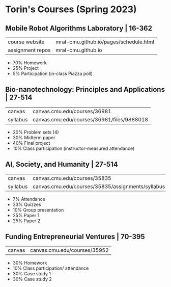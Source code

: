 # Torin's Courses (Spring 2023)

##  Mobile Robot Algorithms Laboratory | 16-362
|  |  |
|--|--|
| course website | mral-cmu.github.io/pages/schedule.html |
| assignment repos | mral-cmu.github.io |
- 70% Homework
-   25% Project
-   5% Participation (in-class Piazza poll)

##  Bio-nanotechnology: Principles and Applications | 27-514
|  |  |
|--|--|
| canvas | canvas.cmu.edu/courses/36981 |
| syllabus | canvas.cmu.edu/courses/36981/files/9888018 |

- 20%  Problem sets (4)
- 30% Midterm paper
- 40% Final project
- 10% Class participation (instructor-measured attendance)

##  AI, Society, and Humanity | 27-514
|  |  |
|--|--|
| canvas | canvas.cmu.edu/courses/35835 |
| syllabus | canvas.cmu.edu/courses/35835/assignments/syllabus |

- 7% Attendance
- 33% Quizzes
- 10% Group presentation
- 25% Paper 1
- 25% Paper  2

##  Funding Entrepreneurial Ventures | 70-395
|  |  |
|--|--|
| canvas | canvas.cmu.edu/courses/35952 |

- 30% Homework  
- 10% Class participation/ attendance  
- 30% Case study  1  
- 30% Case study 2






<!--stackedit_data:
eyJoaXN0b3J5IjpbLTEyNTYwOTc2MDEsMTUzNDgwMzAwMywyOD
M3MDk4MzQsLTE3NTIyOTEwOTgsLTEyMjE2NTgwNTAsLTE3MTM0
NTQxNzcsMTcyODgyNjU0NSwtMTM4MjYzNzM0NSwxNDEyNDg5ND
Y2LC02NTY4MjEwNCwtNjc3NjgwOTIyLC0xNzA1MzA0MjA1XX0=

-->